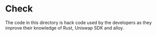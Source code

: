 # Check

The code in this directory is hack code used by the developers as they improve their knowledge of Rust, Uniswap SDK and alloy.

